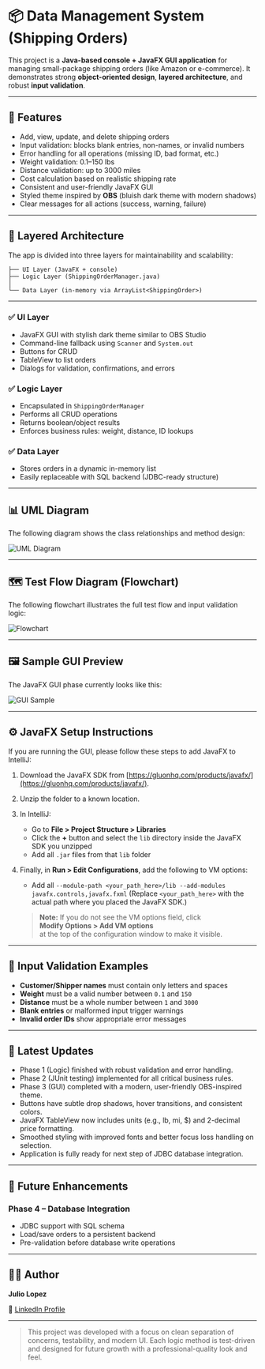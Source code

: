 # 📦 Data Management System (Shipping Orders)

This project is a **Java-based console + JavaFX GUI application** for managing small-package shipping orders (like Amazon or e-commerce). It demonstrates strong **object-oriented design**, **layered architecture**, and robust **input validation**.

---

## 🚀 Features

- Add, view, update, and delete shipping orders
- Input validation: blocks blank entries, non-names, or invalid numbers
- Error handling for all operations (missing ID, bad format, etc.)
- Weight validation: 0.1–150 lbs
- Distance validation: up to 3000 miles
- Cost calculation based on realistic shipping rate
- Consistent and user-friendly JavaFX GUI
- Styled theme inspired by **OBS** (bluish dark theme with modern shadows)
- Clear messages for all actions (success, warning, failure)

---

## 📐 Layered Architecture

The app is divided into three layers for maintainability and scalability:

```
├── UI Layer (JavaFX + console)
├── Logic Layer (ShippingOrderManager.java)
│
└── Data Layer (in-memory via ArrayList<ShippingOrder>)
```

---

### ✅ UI Layer
- JavaFX GUI with stylish dark theme similar to OBS Studio
- Command-line fallback using `Scanner` and `System.out`
- Buttons for CRUD
- TableView to list orders
- Dialogs for validation, confirmations, and errors

### ✅ Logic Layer
- Encapsulated in `ShippingOrderManager`
- Performs all CRUD operations
- Returns boolean/object results
- Enforces business rules: weight, distance, ID lookups

### ✅ Data Layer
- Stores orders in a dynamic in-memory list
- Easily replaceable with SQL backend (JDBC-ready structure)

---

## 📊 UML Diagram

The following diagram shows the class relationships and method design:

![UML Diagram](UML/UML_Latest.jpeg)

---

## 🗺️ Test Flow Diagram (Flowchart)

The following flowchart illustrates the full test flow and input validation logic:

![Flowchart](UML/FlowChartFinal.svg)

---

## 🖼️ Sample GUI Preview

The JavaFX GUI phase currently looks like this:

![GUI Sample](UML/GUI.png)

---

## ⚙️ JavaFX Setup Instructions

If you are running the GUI, please follow these steps to add JavaFX to IntelliJ:

1. Download the JavaFX SDK from [https://gluonhq.com/products/javafx/](https://gluonhq.com/products/javafx/).
2. Unzip the folder to a known location.
3. In IntelliJ:
    - Go to **File > Project Structure > Libraries**
    - Click the **+** button and select the `lib` directory inside the JavaFX SDK you unzipped
    - Add all `.jar` files from that `lib` folder
4. Finally, in **Run > Edit Configurations**, add the following to VM options:
    - Add all `--module-path <your_path_here>/lib --add-modules javafx.controls,javafx.fxml` (Replace `<your_path_here>` with the actual path where you placed the JavaFX SDK.)

    > **Note:** If you do not see the VM options field, click  
    > **Modify Options > Add VM options**  
    > at the top of the configuration window to make it visible.

---

## 🧠 Input Validation Examples

- **Customer/Shipper names** must contain only letters and spaces
- **Weight** must be a valid number between `0.1` and `150`
- **Distance** must be a whole number between `1` and `3000`
- **Blank entries** or malformed input trigger warnings
- **Invalid order IDs** show appropriate error messages

---

## 📝 Latest Updates

- Phase 1 (Logic) finished with robust validation and error handling.
- Phase 2 (JUnit testing) implemented for all critical business rules.
- Phase 3 (GUI) completed with a modern, user-friendly OBS-inspired theme.
- Buttons have subtle drop shadows, hover transitions, and consistent colors.
- JavaFX TableView now includes units (e.g., lb, mi, $) and 2-decimal price formatting.
- Smoothed styling with improved fonts and better focus loss handling on selection.
- Application is fully ready for next step of JDBC database integration.

---

## 🔮 Future Enhancements

### Phase 4 – Database Integration
- JDBC support with SQL schema
- Load/save orders to a persistent backend
- Pre-validation before database write operations

---

## 👨‍💻 Author

**Julio Lopez**

📎 [LinkedIn Profile](https://www.linkedin.com/in/julio-lopez-380937282/)

---

> This project was developed with a focus on clean separation of concerns, testability, and modern UI. Each logic method is test-driven and designed for future growth with a professional-quality look and feel.

